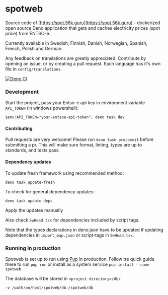 # spotweb

Source code of [https://spot.56k.guru](https://spot.56k.guru) - dockerized open source Deno application that gets and caches electricity prices (spot
price) from ENTSO-e.

Currently available in Swedish, Finnish, Danish, Norwegian, Spanish, French, Polish and German.

Any feedback on translations are greatly appreciated. Contribute by opening an issue, or by creating a pull request. Each language has it's own file
in `config/translations`.

[![Deno CI](https://github.com/Hexagon/spotweb/actions/workflows/deno.yaml/badge.svg)](https://github.com/Hexagon/spotweb/actions/workflows/deno.yaml)

### Development

Start the project, pass your Entso-e api key in environment variable `API_TOKEN` (in windows powershell):

```
$env:API_TOKEN="your-entsoe-api-token"; deno task dev
```

#### Contributing

Pull requests are very welcome! Please run `deno task precommit` before submitting a pr. This will make sure format, linting, types are up to
standards, and tests pass.

#### Dependency updates

To update fresh framework using recommended method:

```
deno task update-fresh
```

To check for general dependency updates:

```
deno task update-deps
```

Apply the updates manually

Also check `SwHead.tsx` for dependencies included by script tags.

Note that the types declarations in deno.json have to be updated if updating dependencies in `import_map.json` or script-tags in `SwHead.tsx`.

### Running in production

Spotweb is set up to run using [Pup](https://github.com/hexagon/pup) in production. Follow tre quick guide there to run `pup run` or install as a system service `pup install --name spotweb`

The database will be stored in `<project-directory>/db/`

```
-v /path/on/host/spotweb/db:/spotweb/db
```
